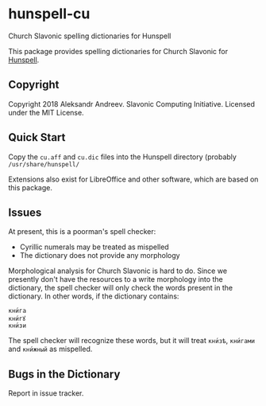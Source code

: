 # hunspell-cu
Church Slavonic spelling dictionaries for Hunspell

This package provides spelling dictionaries for Church Slavonic
for [Hunspell](https://hunspell.github.io/).

## Copyright

Copyright 2018 Aleksandr Andreev.
Slavonic Computing Initiative.
Licensed under the MIT License.

## Quick Start

Copy the `cu.aff` and `cu.dic` files into the Hunspell directory
(probably `/usr/share/hunspell/`

Extensions also exist for LibreOffice and other software, which
are based on this package.

## Issues

At present, this is a poorman's spell checker:

- Cyrillic numerals may be treated as mispelled
- The dictionary does not provide any morphology

Morphological analysis for Church Slavonic is hard to do. Since
we presently don't have the resources to a write morphology into
the dictionary, the spell checker will only check the words present
in the dictionary. In other words, if the dictionary contains:

```
кни́га
кни́гꙋ
кни́зи
```

The spell checker will recognize these words, but it will treat
`кни́зѣ`, `кни́гами` and `кни́жный` as mispelled.

## Bugs in the Dictionary

Report in issue tracker.

